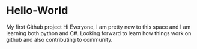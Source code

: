 # Hello-World
My first Github project
Hi Everyone, 
I am pretty new to this space and I am learning both python and C#.
Looking forward to learn how things work on github and also contributing to community.
